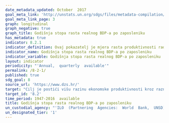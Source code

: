 ```yaml
---
date_metadata_updated: October  2017
goal_meta_link: 'http://unstats.un.org/sdgs/files/metadata-compilation/Metadata-Goal-8.pdf'
goal_meta_link_page: 3
graph: longitudinal
graph_negative: true
graph_title: Godišnja stopa rasta realnog BDP-a po zaposleniku
has_metadata: true
indicator: 8.2.1
indicator_definition: Ovaj pokazatelj je mjera rasta produktivnosti rada koja se izračunava stavljajući u omjer bruto domaći proizvod (BDP) u stalnim cijenama prethodne godine i ukupnu zaposlenost. Zaposlenost obuhvaća sve osobe koje obavljaju neku proizvodnu aktivnost u okviru proizvodne granice nacionalnih računa.
indicator_name: Godišnja stopa rasta realnog BDP-a po zaposleniku
indicator_variable: Godišnja stopa rasta realnog BDP-a po zaposleniku
layout: indicator
periodicity: "'Annual,  quarterly  available'"
permalink: /8-2-1/
published: true
sdg_goal: 8
source_url: 'https://www.dzs.hr/'
target: "Cilj je postići višu razinu ekonomske produktivnosti kroz raznolikost, tehnološki napredak i inovacije, s naglaskom na sektore s visokom dodanom vrijednošću i radno intezivnim sektorima."
target_id: '8.2'
time_period: 1947-2016  available
title: Godišnja stopa rasta realnog BDP-a po zaposleniku
un_custodial_agency: "'ILO  (Partnering  Agencies:  World  Bank,  UNSD)'"
un_designated_tier: '1'
---
```

